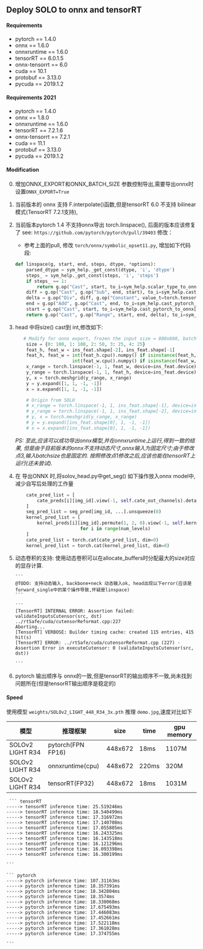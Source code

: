 ## Deploy SOLO to onnx and tensorRT

#### Requirements

- pytorch == 1.4.0
- onnx == 1.6.0
- onnxruntime == 1.6.0
- tensorRT == 6.0.1.5
- onnx-tensorrt == 6.0  
- cuda == 10.1
- protobuf == 3.13.0
- pycuda == 2019.1.2

#### Requirements 2021

- pytorch == 1.4.0
- onnx == 1.8.0
- onnxruntime == 1.6.0
- tensorRT == 7.2.1.6
- onnx-tensorrt == 7.2.1  
- cuda == 11.1
- protobuf == 3.13.0
- pycuda == 2019.1.2

#### Modification
0. 增加ONNX_EXPORT和ONNX_BATCH_SIZE 参数控制导出,需要导出onnx时设置`ONNX_EXPORT=True`

1. 当前版本的 onnx 支持 F.interpolate()函数,但是tensorRT 6.0 不支持 bilinear 模式(TensorRT 7.2.1支持),
    
2. 当前版本pytorch 1.4 不支持onnx导出 torch.linspace(), 后面的版本应该修复了 
    see: `https://github.com/pytorch/pytorch/pull/39403`
    修改：
    - 参考上面的pull, 修改 `torch/onnx/symbolic_opset11.py`, 增加如下代码段:
    ```python
    def linspace(g, start, end, steps, dtype, *options):
        parsed_dtype = sym_help._get_const(dtype, 'i', 'dtype')
        steps_ = sym_help._get_const(steps, 'i', 'steps')
        if steps_ == 1:
            return g.op("Cast", start, to_i=sym_help.scalar_type_to_onnx[parsed_dtype])
        diff = g.op("Cast", g.op("Sub", end, start), to_i=sym_help.cast_pytorch_to_onnx['Double'])
        delta = g.op("Div", diff, g.op("Constant", value_t=torch.tensor(steps_ - 1, dtype=torch.double)))
        end = g.op("Add", g.op("Cast", end, to_i=sym_help.cast_pytorch_to_onnx['Double']), delta)
        start = g.op("Cast", start, to_i=sym_help.cast_pytorch_to_onnx['Double'])
        return g.op("Cast", g.op("Range", start, end, delta), to_i=sym_help.scalar_type_to_onnx[parsed_dtype])
    ```

3. head 中将size() cast到 int,修改如下:
    ```python
       # Modify for onnx export, frozen the input size = 800x800, batch size = 1
        size = {0: 100, 1: 100, 2: 50, 3: 25, 4: 25}
        feat_h, feat_w = ins_feat.shape[-2], ins_feat.shape[-1]
        feat_h, feat_w = int(feat_h.cpu().numpy() if isinstance(feat_h, torch.Tensor) else feat_h),\
                         int(feat_w.cpu().numpy() if isinstance(feat_w, torch.Tensor) else feat_w)
        x_range = torch.linspace(-1, 1, feat_w, device=ins_feat.device)
        y_range = torch.linspace(-1, 1, feat_h, device=ins_feat.device)
        y, x = torch.meshgrid(y_range, x_range)
        y = y.expand([1, 1, -1, -1])
        x = x.expand([1, 1, -1, -1])

        # Origin from SOLO
        # x_range = torch.linspace(-1, 1, ins_feat.shape[-1], device=ins_feat.device)
        # y_range = torch.linspace(-1, 1, ins_feat.shape[-2], device=ins_feat.device)
        # y, x = torch.meshgrid(y_range, x_range)
        # y = y.expand([ins_feat.shape[0], 1, -1, -1])
        # x = x.expand([ins_feat.shape[0], 1, -1, -1])
    ```

    *PS: 至此,应该可以成功导出onnx模型,并在onnxruntime上运行,得到一致的结果,
    但是由于目前版本的onnx不支持动态尺寸,onnx输入为固定尺寸;由于修改点3,输入batchsize也是固定的.
    按照修改点1修改之后,应该也能在tensorRT上运行(还未尝试).*

4. 在 导出ONNX 时,将solov_head.py中get_seg() 如下操作放入onnx model中,减少自写后处理的工作量
    ```python
        cate_pred_list = [
            cate_preds[i][img_id].view(-1, self.cate_out_channels).detach() for i in range(num_levels)
        ]
        seg_pred_list = seg_pred[img_id, ...].unsqueeze(0)
        kernel_pred_list = [
            kernel_preds[i][img_id].permute(1, 2, 0).view(-1, self.kernel_out_channels).detach()
                            for i in range(num_levels)
        ]
        cate_pred_list = torch.cat(cate_pred_list, dim=0)
        kernel_pred_list = torch.cat(kernel_pred_list, dim=0)
    ```
 
 5. 动态卷积的支持: 使用动态卷积可以在allocate_buffers时分配最大的size对应的显存计算.
        
        ```
        @TODO: 支持动态输入, backbone+neck 动态输入ok, head出现以下error(应该是forward_single中的某个操作导致,怀疑是linspace)
        ```
        
        ```
        [TensorRT] INTERNAL ERROR: Assertion failed: validateInputsCutensor(src, dst)
        ../rtSafe/cuda/cutensorReformat.cpp:227
        Aborting...
        [TensorRT] VERBOSE: Builder timing cache: created 115 entries, 415 hit(s)
        [TensorRT] ERROR: ../rtSafe/cuda/cutensorReformat.cpp (227) - Assertion Error in executeCutensor: 0 (validateInputsCutensor(src, dst))

        ```
 
 6. pytorch 输出顺序与 onnx的一致,但是tensorRT的输出顺序不一致,尚未找到问题所在(但是tensorRT输出顺序是稳定的)
 
 
 #### Speed
 使用模型 `weights/SOLOv2_LIGHT_448_R34_3x.pth` 推理 `demo.jpg`,速度对比如下
 
 | 模型             | 推理框架            | size     | time | gpu memory |
 | ----            | --------           |------    |------| ----------- |
 | SOLOv2 LIGHT R34|  pytorch(FPN FP16) |  448x672 | 18ms |1107M        |
 | SOLOv2 LIGHT R34| onnxruntime(cpu)   |  448x672 |220ms | 320M        |
 | SOLOv2 LIGHT R34|  tensorRT(FP32)    |  448x672 | 18ms | 1031M       |
 
     ``` tensorRT
    -----> tensorRT inference time: 25.519246ms
    -----> tensorRT inference time: 18.540499ms
    -----> tensorRT inference time: 17.316972ms
    -----> tensorRT inference time: 17.140708ms
    -----> tensorRT inference time: 17.055805ms
    -----> tensorRT inference time: 16.243325ms
    -----> tensorRT inference time: 16.143518ms
    -----> tensorRT inference time: 16.121296ms
    -----> tensorRT inference time: 16.093398ms
    -----> tensorRT inference time: 16.300199ms
    
    ```
    
    ``` pytorch
    -----> pytorch inference time: 107.31163ms
    -----> pytorch inference time: 18.357391ms
    -----> pytorch inference time: 18.342804ms
    -----> pytorch inference time: 18.3574ms
    -----> pytorch inference time: 18.330068ms
    -----> pytorch inference time: 17.675493ms
    -----> pytorch inference time: 17.446083ms
    -----> pytorch inference time: 17.452661ms
    -----> pytorch inference time: 17.522118ms
    -----> pytorch inference time: 17.361028ms
    -----> pytorch inference time: 17.374755ms

    ```